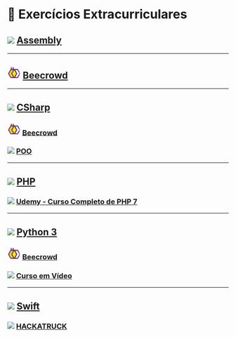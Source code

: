 # :notebook: Exercícios Extracurriculares

## <img src="https://veriklick.com/wp-content/uploads/2021/12/Assembly.png" width="35"> <a href="/Assembly">Assembly</a>

---

## <img src="/DataBase/img/Beecrowd_Icon.png" width="30"> <a href="/Beecrowd">Beecrowd</a>

---

## <img src="https://static.cdnlogo.com/logos/c/27/c.svg" width="25"> <a href="/CSharp">CSharp</a>

### <img src="/DataBase/img/Beecrowd_Icon.png" width="30"> <a href="/CSharp/Beecrowd">Beecrowd</a>

### <img src="https://static.cdnlogo.com/logos/c/27/c.svg" width="25"> <a href="/CSharp/POO">POO</a>

---

## <img src="https://www.php.net/images/logos/new-php-logo.png" width="25"> <a href="/PHP">PHP</a>

### <img src="https://logosmarcas.net/wp-content/uploads/2021/11/Udemy-Logo.png" width="30"> <a href="/PHP/Udemy - Curso Completo de PHP 7">Udemy - Curso Completo de PHP 7</a>

---

## <img src="https://cdn-icons-png.flaticon.com/512/5968/5968350.png" width="25"> <a href="/Python">Python 3</a>

### <img src="/DataBase/img/Beecrowd_Icon.png" width="30"> <a href="/Python/Beecrowd">Beecrowd</a>

### <img src="https://allmylinks.com/upload/Site/favicon/u/r/8/RWbFX3KS_afHDmiEM8mX6CdmV0w7cbK6.png" width="25"> <a href="/Python/Curso em Vídeo">Curso em Vídeo</a>

---

## <img src="https://cdn.jsdelivr.net/gh/devicons/devicon/icons/swift/swift-original.svg" width="25"> <a href="/Swift">Swift</a>

### <img src="http://pctguama.org.br/wp-content/uploads/2019/04/Hackatruck-para-site-1484x1237.jpg" width="25"> <a href="/Swift/HACKATRUCK">HACKATRUCK</a>